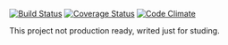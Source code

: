 [![Build Status](https://travis-ci.org/SoraTM/php-config-converter.svg?branch=master)](https://travis-ci.org/SoraTM/php-config-converter)
[![Coverage Status](https://coveralls.io/repos/github/SoraTM/php-config-converter/badge.svg?branch=master)](https://coveralls.io/github/SoraTM/php-config-converter?branch=master)
[![Code Climate](https://codeclimate.com/github/SoraTM/php-config-converter/badges/gpa.svg)](https://codeclimate.com/github/SoraTM/php-config-converter)

This project not production ready, writed just for studing.
